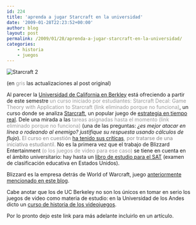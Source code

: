 ```yaml
---
id: 224
title: 'aprenda a jugar Starcraft en la universidad'
date: '2009-01-28T22:23:52+00:00'
author: blog
layout: post
permalink: /2009/01/28/aprenda-a-jugar-starcraft-en-la-universidad/
categories:
    - historia
    - juegos
---
```


![Starcraft 2](/blog/wp-content/uploads/2009/01/sc2.jpg "Starcraft 2")

(en <span style="color: #999999;">gris</span> las actualizaciones al post original)

Al parecer la [Universidad de California en Berkley](http://berkeley.edu/) está ofreciendo a partir de este semestre <span style="color: #999999;">un curso iniciado por estudiantes: Starcraft Decal: Game Theory with Application to Starcraft (link eliminado porque no funciona)</span>, un curso donde se analiza [Starcraft](http://www.blizzard.com/us/broodwar/), un popular juego de [estrategia en tiempo real](http://en.wikipedia.org/wiki/Real-time_strategy "definición (en inglés) de este tipo de juego"). Dele una mirada a las <span style="color: #999999;">tareas asignadas hasta el momento</span> <span style="color: #999999;">(link eliminado porque no funciona) </span>(una de las preguntas: *¿es mejor atacar en línea o rodeando al enemigo? justifique su respuesta usando cálculos de flujo*). <span style="color: #888888;">El curso en cuestión [ha tenido sus críticas](http://flashofsteel.com/index.php/2009/01/28/starcraft-for-credit/), por tratarse de una iniciativa estudiantil.</span> No es la primera vez que el trabajo de Blizzard Entertainment <span style="color: #999999;">(o los juegos de video para ese caso)</span> se tiene en cuenta en el ámbito universitario: hay hasta un [libro de estudio para el SAT](http://www.gamespot.com/news/blogs/sidebar/909182374/26014167/warcraft-graphic-novel-as-sat-study-aid.html) (examen de clasificación educativa en Estados Unidos).

Blizzard es la empresa detrás de World of Warcraft, juego [anteriormente mencionado en este blog](http://www.mauriciogiraldo.com/blog/2008/12/15/el-senor-de-los-tesoros/ "mga/blog: el Señor de los tesoros").

Cabe anotar que los de UC Berkeley no son los únicos en tomar en serio los juegos de video como materia de estudio: en la Universidad de los Andes dicto un [curso de historia de los videojuegos](http://designblog.uniandes.edu.co/blogs/dise3223/).

Por lo pronto dejo este link para más adelante incluirlo en un artículo.